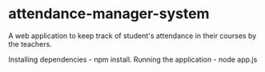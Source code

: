 # attendance-manager-system
A web application to keep track of student's attendance in their courses by the teachers.

Installing dependencies - npm install.
Running the application - node app.js
